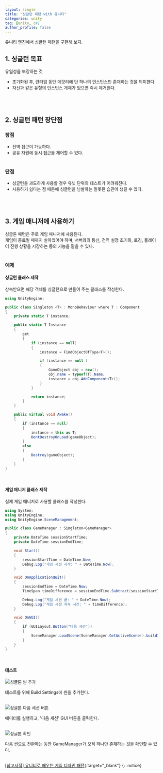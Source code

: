 ```yaml
---
layout: single
title: "싱글턴 패턴 with 유니티"
categories: unity
tag: [unity, c#]
author_profile: false
---
```


유니티 엔진에서 싱글턴 패턴을 구현해 보자.

## 1. 싱글턴 목표

유일성을 보장하는 것

- 초기화된 후, 런타임 동안 메모리에 단 하나의 인스턴스만 존재하는 것을 의미한다.
- 자신과 같은 유형의 인스턴스 개체가 있으면 즉시 제거한다.  
  <br>
  <br>
  <br>

## 2. 싱글턴 패턴 장단점

### 장점

- 전역 접근이 가능하다.
- 공유 자원에 동시 접근을 제어할 수 있다.  
  <br>

### 단점

- 싱글턴을 과도하게 사용할 경우 유닛 단위의 테스트가 어려워진다.
- 사용하기 쉽다는 점 때문에 싱글턴을 남발하는 잘못된 습관이 생길 수 있다.  
  <br>
  <br>
  <br>

## 3. 게임 매니저에 사용하기

싱글톤 패턴은 주로 게임 매니저에 사용된다.  
게임이 종료될 때까지 살아있어야 하며, 서버와의 통신, 전역 설정 초기화, 로깅, 플레이어 진행 상황을 저장하는 등의 기능을 맡을 수 있다.  
<br>

### 예제

#### 싱글턴 클래스 제작

상속받으면 해당 객체를 싱글턴으로 만들어 주는 클래스를 작성한다.

```csharp
using UnityEngine;

public class Singleton <T> : MonoBehaviour where T : Component
{
    private static T instance;

    public static T Instance
    {
        get
        {
            if (instance == null)
            {
                instance = FindObjectOfType<T>();

                if (instance == null )
                {
                    GameObject obj = new();
                    obj.name = typeof(T).Name;
                    instance = obj.AddComponent<T>();
                }
            }

            return instance;
        }
    }

    public virtual void Awake()
    {
        if (instance == null)
        {
            instance = this as T;
            DontDestroyOnLoad(gameObject);
        }
        else
        {
            Destroy(gameObject);
        }
    }
}
```

<br>

#### 게임 매니저 클래스 제작

실제 게임 매니저로 사용할 클래스를 작성한다.

```csharp
using System;
using UnityEngine;
using UnityEngine.SceneManagement;

public class GameManager : Singleton<GameManager>
{
    private DateTime sessionStartTime;
    private DateTime sessionEndTime;

    void Start()
    {
        sessionStartTime = DateTime.Now;
        Debug.Log("게임 세션 시작: " + DateTime.Now);
    }

    void OnApplicationQuit()
    {
        sessionEndTime = DateTime.Now;
        TimeSpan timeDifference = sessionEndTime.Subtract(sessionStartTime);

        Debug.Log("게임 세션 끝: " + DateTime.Now);
        Debug.Log("게임 세션 지속 시간: " + timeDifference);
    }

    void OnGUI()
    {
        if (GUILayout.Button("다음 세션"))
        {
            SceneManager.LoadScene(SceneManager.GetActiveScene().buildIndex + 1);
        }
    }
}
```

<br>

#### 테스트

![싱글톤 씬 추가](https://drive.google.com/uc?export=view&id=123IR3tzpjdjvFRCCNZE3ycmibBdwah68)

테스트를 위해 Build Settings에 씬을 추가한다.  
<br>

![싱글톤 다음 세션 버튼](https://drive.google.com/uc?export=view&id=1P4_g_lWusiYzySHJZqa-lWn4p0rEZZhE)

에디터를 실행하고, '다음 세션' GUI 버튼을 클릭한다.  
<br>

![싱글톤 확인](https://drive.google.com/uc?export=view&id=13D1WjdYofoVDkM4liV4q5CscZjF8tmsu)

다음 씬으로 전환하는 동안 GameManager가 오직 하나만 존재하는 것을 확인할 수 있다.  
<br>

[[참고서적] 유니티로 배우는 게임 디자인 패턴](https://search.shopping.naver.com/book/search?bookTabType=ALL&pageIndex=1&pageSize=40&query=%EC%9C%A0%EB%8B%88%ED%8B%B0%EB%A1%9C%20%EB%B0%B0%EC%9A%B0%EB%8A%94%20%EA%B2%8C%EC%9E%84%20%EB%94%94%EC%9E%90%EC%9D%B8%20%ED%8C%A8%ED%84%B4&sort=REL){:target="\_blank"}
{: .notice}

